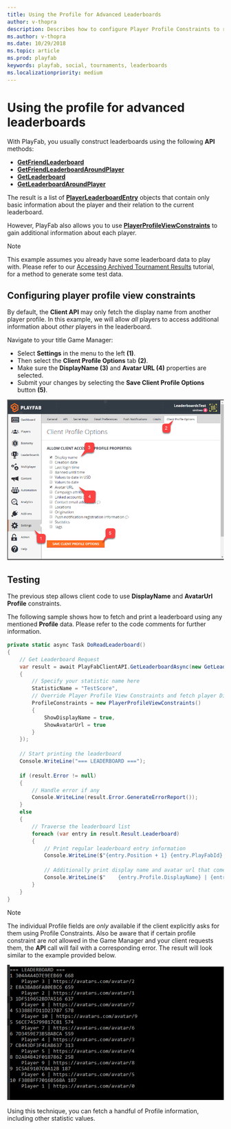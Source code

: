 ```yaml
---
title: Using the Profile for Advanced Leaderboards
author: v-thopra
description: Describes how to configure Player Profile Constraints to retrieve additional leaderboard information.
ms.author: v-thopra
ms.date: 10/29/2018
ms.topic: article
ms.prod: playfab
keywords: playfab, social, tournaments, leaderboards
ms.localizationpriority: medium
---
```


# Using the profile for advanced leaderboards

With PlayFab, you usually construct leaderboards using the following **API** methods:

- [**GetFriendLeaderboard**](xref:titleid.playfabapi.com.client.playerdatamanagement.getfriendleaderboard)
- [**GetFriendLeaderboardAroundPlayer**](xref:titleid.playfabapi.com.client.playerdatamanagement.getfriendleaderboardaroundplayer)
- [**GetLeaderboard**](xref:titleid.playfabapi.com.client.playerdatamanagement.getleaderboard)
- [**GetLeaderboardAroundPlayer**](xref:titleid.playfabapi.com.client.playerdatamanagement.getleaderboardaroundplayer)

The result is a list of [**PlayerLeaderboardEntry**](xref:titleid.playfabapi.com.client.playerdatamanagement.getleaderboard#playerleaderboardentry) objects that contain only basic information about the player and their relation to the current leaderboard.

However, PlayFab also allows you to use [**PlayerProfileViewConstraints**](xref:titleid.playfabapi.com.server.accountmanagement.getplayerprofile#playerprofileviewconstraints) to gain additional information about each player.

> [!NOTE]
> This example assumes you already have some leaderboard data to play with. Please refer to our [Accessing Archived Tournament Results](accessing-archived-tournament-results.md) tutorial, for a method to generate some test data.

## Configuring player profile view constraints

By default, the **Client API** may only fetch the display name from another player profile. In this example, we will allow *all* players to access additional information about *other* players in the leaderboard.

Navigate to your title Game Manager:

- Select **Settings** in the menu to the left **(1)**.
- Then select the **Client Profile Options** tab **(2)**.
- Make sure the **DisplayName (3)** and **Avatar URL (4)** properties are selected.
- Submit your changes by selecting the **Save Client Profile Options** button **(5)**.

![Game Manager - Settings - Client Profile Options](media/tutorials/game-manager-settings-client-profile-options.png)  

## Testing

The previous step allows client code to use **DisplayName** and **AvatarUrl Profile** constraints.

The following sample shows how to fetch and print a leaderboard using any mentioned **Profile** data. Please refer to the code comments for further information.

```csharp
private static async Task DoReadLeaderboard()
{
    // Get Leaderboard Request
    var result = await PlayFabClientAPI.GetLeaderboardAsync(new GetLeaderboardRequest()
    {
        // Specify your statistic name here
        StatisticName = "TestScore",
        // Override Player Profile View Constraints and fetch player DisplayName and AvatarUrl
        ProfileConstraints = new PlayerProfileViewConstraints()
        {
            ShowDisplayName = true,
            ShowAvatarUrl = true
        }
    });

    // Start printing the leaderboard
    Console.WriteLine("=== LEADERBOARD ===");

    if (result.Error != null)
    {
        // Handle error if any
        Console.WriteLine(result.Error.GenerateErrorReport());
    }
    else
    {
        // Traverse the leaderboard list
        foreach (var entry in result.Result.Leaderboard)
        {
            // Print regular leaderboard entry information
            Console.WriteLine($"{entry.Position + 1} {entry.PlayFabId} {entry.StatValue}");

            // Additionally print display name and avatar url that comes from player profile
            Console.WriteLine($"    {entry.Profile.DisplayName} | {entry.Profile.AvatarUrl}");
        }
    }
}
```

> [!NOTE]
> The individual Profile fields are *only* available if the client explicitly asks for them using Profile Constraints. Also be aware that if certain profile constraint are *not* allowed in the Game Manager and your client requests them, the **API** call will fail with a corresponding error. The result will look similar to the example provided below.

![Output - Display Leaderboard](media/tutorials/output-display-leaderboard.png)  

Using this technique, you can fetch a handful of Profile information, including other statistic values.
